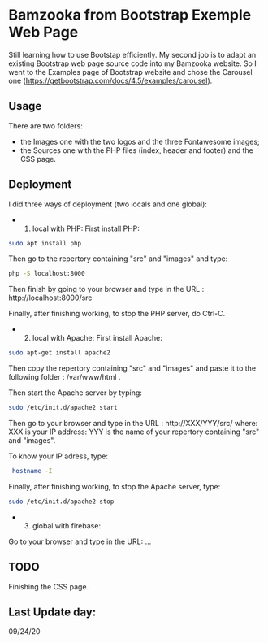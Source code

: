 # Bamzooka from Bootstrap Exemple Web Page

Still learning how to use Bootstap efficiently. My second job is to adapt an existing Bootstrap web page source code into my Bamzooka website. So I went to the Examples page of Bootstrap website and chose the Carousel one (https://getbootstrap.com/docs/4.5/examples/carousel). 

## Usage

There are two folders: 
- the Images one with the two logos and the three Fontawesome images;
- the Sources one with the PHP files (index, header and footer) and the CSS page.

## Deployment

I did three ways of deployment (two locals and one global):

- 1) local with PHP: 
First install PHP:
```bash
sudo apt install php
```
Then go to the repertory containing "src" and "images" and type:
```bash
php -S localhost:8000
```
Then finish by going to your browser and type in the URL : http://localhost:8000/src

Finally, after finishing working, to stop the PHP server, do Ctrl-C.

- 2) local with Apache:
First install Apache:
```bash
sudo apt-get install apache2
``` 
Then copy the repertory containing "src" and "images" and paste it to the following folder : /var/www/html .

Then start the Apache server by typing: 
```bash
sudo /etc/init.d/apache2 start
```
Then go to your browser and type in the URL : http://XXX/YYY/src/ where:
XXX is your IP address:
YYY is the name of your repertory containing "src" and "images".

To know your IP adress, type: 
```bash
 hostname -I
```

Finally, after finishing working, to stop the Apache server, type:
```bash
sudo /etc/init.d/apache2 stop
```
- 3) global with firebase:

Go to your browser and type in the URL: ...

## TODO

Finishing the CSS page.

## Last Update day:

09/24/20

